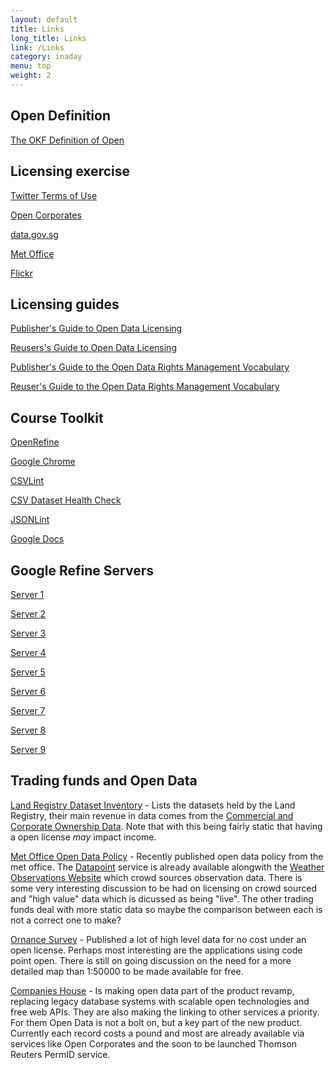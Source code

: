 ```yaml
---
layout: default
title: Links
long_title: Links
link: /Links
category: inaday
menu: top
weight: 2
---
```


## Open Definition

[The OKF Definition of Open](http://opendefinition.org/)

## Licensing exercise

[Twitter Terms of Use](https://twitter.com/tos)

[Open Corporates](https://opencorporates.com/info/licence)

[data.gov.sg](http://data.gov.sg/Metadata/OneMapMetadata.aspx?id=DENGUE_CLUSTER&t=SPATIAL)

[Met Office](http://www.metoffice.gov.uk/datapoint/terms-conditions)

[Flickr](https://www.flickr.com/search/?q=cat)

## Licensing guides

[Publisher's Guide to Open Data Licensing](http://theodi.org/guides/publishers-guide-open-data-licensing)

[Reusers's Guide to Open Data Licensing](http://theodi.org/guides/reusers-guide-open-data-licensing)

[Publisher's Guide to the Open Data Rights Management Vocabulary](http://theodi.org/guides/publishers-guide-to-the-open-data-rights-statement-vocabulary)

[Reuser's Guide to the Open Data Rights Management Vocabulary](http://theodi.org/guides/odrs-reusers-guide)

## Course Toolkit

[OpenRefine](http://openrefine.org/download.html)

[Google Chrome](https://www.google.com/chrome/browser/)

[CSVLint](http://csvlint.io/)

[CSV Dataset Health Check](http://theodi.github.io/csv-dataset-validator/)

[JSONLint](http://jsonlint.com/)

[Google Docs](https://docs.google.com)

## Google Refine Servers

[Server 1](http://ec2-52-16-240-195.eu-west-1.compute.amazonaws.com:3000)

[Server 2](http://ec2-52-16-240-195.eu-west-1.compute.amazonaws.com:3001)

[Server 3](http://ec2-52-16-240-195.eu-west-1.compute.amazonaws.com:3002)

[Server 4](http://ec2-52-16-243-93.eu-west-1.compute.amazonaws.com:3000)

[Server 5](http://ec2-52-16-243-93.eu-west-1.compute.amazonaws.com:3001)

[Server 6](http://ec2-52-16-243-93.eu-west-1.compute.amazonaws.com:3002)

[Server 7](http://ec2-52-16-192-130.eu-west-1.compute.amazonaws.com:3000)

[Server 8](http://ec2-52-16-192-130.eu-west-1.compute.amazonaws.com:3001)

[Server 9](http://ec2-52-16-192-130.eu-west-1.compute.amazonaws.com:3002)

## Trading funds and Open Data

[Land Registry Dataset Inventory](http://site.landregistry.gov.uk/market-trend-data/dataset-inventory) - Lists the datasets held by the Land Registry, their main revenue in data comes from the [Commercial and Corporate Ownership Data](https://www.gov.uk/commercial-and-corporate-ownership-data). Note that with this being fairly static that having a open license *may* impact income.

[Met Office Open Data Policy](http://www.metoffice.gov.uk/media/pdf/3/5/OpenDataPolicy_MetOffice_v1.0.pdf) - Recently published open data policy from the met office. The [Datapoint](http://www.metoffice.gov.uk/datapoint) service is already available alongwith the [Weather Observations Website](http://wow.metoffice.gov.uk/) which crowd sources observation data. There is some very interesting discussion to be had on licensing on crowd sourced and &quot;high value&quot; data which is dicussed as being &quot;live&quot;. The other trading funds deal with more static data so maybe the comparison between each is not a correct one to make?

[Ornance Survey](http://www.ordnancesurvey.co.uk/business-and-government/products/opendata-products-grid.html) - Published a lot of high level data for no cost under an open license. Perhaps most interesting are the applications using code point open. There is still on going discussion on the need for a more detailed map than 1:50000 to be made available for free. 

[Companies House](http://www.itpro.co.uk/government-it-strategy/23675/companies-house-eyes-potential-of-open-data) - Is making open data part of the product revamp, replacing legacy database systems with scalable open technologies and free web APIs. They are also making the linking to other services a priority. For them Open Data is not a bolt on, but a key part of the new product. Currently each record costs a pound and most are already available via services like Open Corporates and the soon to be launched Thomson Reuters PermID service.  
